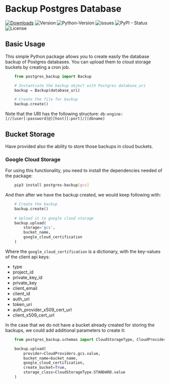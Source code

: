 # Backup Postgres Database


[![Downloads](https://static.pepy.tech/personalized-badge/postgres-backup?period=month&units=none&left_color=grey&right_color=blue&left_text=Downloads)](https://pepy.tech/project/postgres-backup) ![Version](https://img.shields.io/badge/version-0.1.1-blue) ![Python-Version](https://img.shields.io/badge/python-3.9-blue) ![issues](https://img.shields.io/github/issues/Nil-Andreu/postgres-backup) ![PyPI - Status](https://img.shields.io/pypi/status/postgres-backup) ![License](https://img.shields.io/github/license/Nil-Andreu/postgres-backup)


## Basic Usage

This simple Python package allows you to create easily the database backup of Postgres databases.
You can upload them to cloud storage buckets by creating a cron job.

```python
    from postgres_backup import Backup

    # Instantiate the backup object with Postgres database_uri
    backup = Backup(database_uri)

    # Create the file for backup
    backup.create()
```

Note that the URI has the following structure: `db:engine:[//[user[:password]@][host][:port]/][dbname]`

## Bucket Storage

Have provided also the ability to store those backups in cloud buckets.

### Google Cloud Storage

For using this functionality, you need to install the dependencies needed of the package:
```bash
    pip3 install postgres-backup[gcs]
```

And then after we have the backup created, we would keep following with:
```python
    # Create the backup
    backup.create()
    
    # Upload it to google cloud storage
    backup.upload(
        storage='gcs',
        bucket_name,
        google_cloud_certification
    )
```

Where the `google_cloud_certification` is a dictionary, with the key-values of the client api keys:
- type
- project_id
- private_key_id
- private_key
- client_email
- client_id
- auth_uri
- token_uri
- auth_provider_x509_cert_url
- client_x509_cert_url

In the case that we do not have a bucket already created for storing the backups, we could add additional parameters to create it:
```python
    from postgres_backup.schemas import CloudStorageType, CloudProviders

    backup.upload(
        provider=CloudProviders.gcs.value,
        bucket_name=bucket_name,
        google_cloud_certification,
        create_bucket=True,
        storage_class=CloudStorageType.STANDARD.value
    )
```
